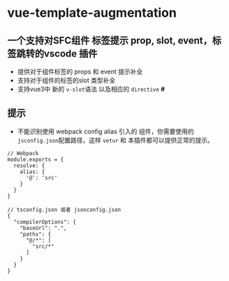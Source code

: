 # vue-template-augmentation
## 一个支持对SFC组件 标签提示 prop, slot, event，标签跳转的vscode 插件
- 提供对于组件标签的 props 和 event 提示补全
- 支持对于组件的标签的slot 类型补全
- 支持vue3中 新的 `v-slot`语法 以及相应的 `directive` **#**
## 提示
- 不能识别使用 webpack config alias 引入的 组件，你需要使用的`jsconfig.json`配置路径，这样 `vetur` 和 本插件都可以提供正常的提示。
```
// Webpack
module.exports = {
  resolve: {
    alias: {
      '@': 'src'
    }
  }
}
```
```
// tsconfig.json 或者 jsonconfig.json
{
  "compilerOptions": {
    "baseUrl": ".",
    "paths": {
      "@/*": [
        "src/*"
      ]
    }
  }
}
```